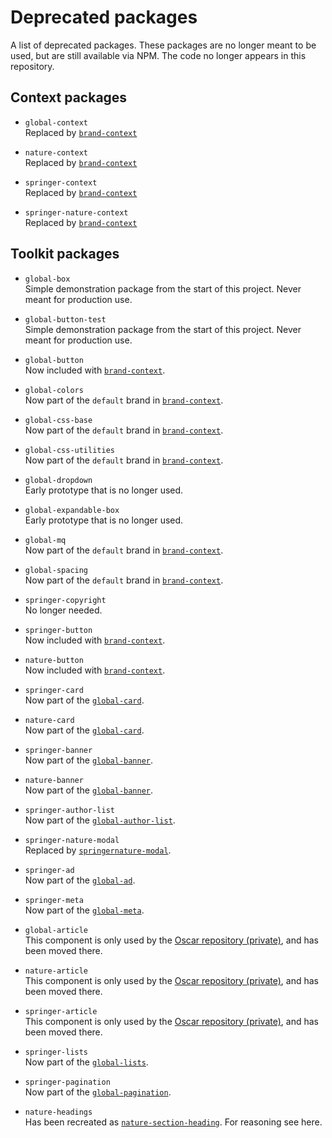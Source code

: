 # Deprecated packages

A list of deprecated packages. These packages are no longer meant to be used, but are still available via NPM. The code no longer appears in this repository.

## Context packages

* `global-context`  
   Replaced by [`brand-context`](https://github.com/springernature/frontend-toolkits/tree/master/context)

* `nature-context`  
   Replaced by [`brand-context`](https://github.com/springernature/frontend-toolkits/tree/master/context)

* `springer-context`  
   Replaced by [`brand-context`](https://github.com/springernature/frontend-toolkits/tree/master/context)

* `springer-nature-context`  
   Replaced by [`brand-context`](https://github.com/springernature/frontend-toolkits/tree/master/context)

## Toolkit packages

* `global-box`  
   Simple demonstration package from the start of this project. Never meant for production use.

* `global-button-test`  
   Simple demonstration package from the start of this project. Never meant for production use.

* `global-button`  
   Now included with [`brand-context`](https://github.com/springernature/frontend-toolkits/tree/master/context).

* `global-colors`  
   Now part of the `default` brand in [`brand-context`](https://github.com/springernature/frontend-toolkits/tree/master/context).

* `global-css-base`  
   Now part of the `default` brand in [`brand-context`](https://github.com/springernature/frontend-toolkits/tree/master/context).

* `global-css-utilities`  
   Now part of the `default` brand in [`brand-context`](https://github.com/springernature/frontend-toolkits/tree/master/context).

* `global-dropdown`  
   Early prototype that is no longer used.

* `global-expandable-box`  
   Early prototype that is no longer used.

* `global-mq`  
   Now part of the `default` brand in [`brand-context`](https://github.com/springernature/frontend-toolkits/tree/master/context).

* `global-spacing`  
   Now part of the `default` brand in [`brand-context`](https://github.com/springernature/frontend-toolkits/tree/master/context).

* `springer-copyright`  
   No longer needed.

* `springer-button`  
   Now included with [`brand-context`](https://github.com/springernature/frontend-toolkits/tree/master/context).

* `nature-button`  
   Now included with [`brand-context`](https://github.com/springernature/frontend-toolkits/tree/master/context).

* `springer-card`  
   Now part of the [`global-card`](https://github.com/springernature/frontend-toolkits/tree/master/toolkits/global/packages/global-card).

* `nature-card`  
   Now part of the [`global-card`](https://github.com/springernature/frontend-toolkits/tree/master/toolkits/global/packages/global-card).

* `springer-banner`  
   Now part of the [`global-banner`](https://github.com/springernature/frontend-toolkits/tree/master/toolkits/global/packages/global-banner).

* `nature-banner`  
   Now part of the [`global-banner`](https://github.com/springernature/frontend-toolkits/tree/master/toolkits/global/packages/global-banner).

* `springer-author-list`  
   Now part of the [`global-author-list`](https://github.com/springernature/frontend-toolkits/tree/master/toolkits/global/packages/global-author-list).

* `springer-nature-modal`  
   Replaced by [`springernature-modal`](https://github.com/springernature/frontend-toolkits/tree/master/toolkits/springernature/packages/springernature-modal).

* `springer-ad`  
   Now part of the [`global-ad`](https://github.com/springernature/frontend-toolkits/tree/master/toolkits/global/packages/global-ad).

* `springer-meta`  
   Now part of the [`global-meta`](https://github.com/springernature/frontend-toolkits/tree/master/toolkits/global/packages/global-meta).

* `global-article`  
   This component is only used by the [Oscar repository (private)](https://github.com/springernature/oscar), and has been moved there.

* `nature-article`  
   This component is only used by the [Oscar repository (private)](https://github.com/springernature/oscar), and has been moved there.

* `springer-article`  
   This component is only used by the [Oscar repository (private)](https://github.com/springernature/oscar), and has been moved there.

* `springer-lists`  
   Now part of the [`global-lists`](https://github.com/springernature/frontend-toolkits/tree/master/toolkits/global/packages/global-lists).

* `springer-pagination`  
   Now part of the [`global-pagination`](https://github.com/springernature/frontend-toolkits/tree/master/toolkits/global/packages/global-pagination).

* `nature-headings`  
   Has been recreated as [`nature-section-heading`](https://github.com/springernature/frontend-toolkits/tree/master/toolkits/nature/packages/nature-section-heading). For reasoning see here.
